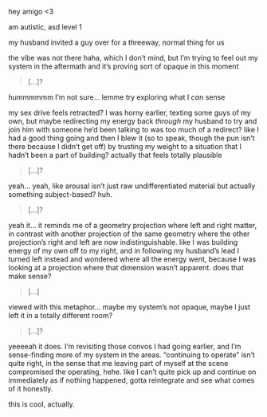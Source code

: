 hey amigo <3

am autistic, asd level 1

my husband invited a guy over for a threeway, normal thing for us

the vibe was not there haha, which I don’t mind, but I’m trying to feel out my system in the aftermath and it’s proving sort of opaque in this moment

> [...]?

hummmmmm I’m not sure… lemme try exploring what I *can* sense

my sex drive feels retracted? I was horny earlier, texting some guys of my own, but maybe redirecting my energy back *through* my husband to try and join him with someone he’d been talking to was too much of a redirect? like I had a good thing going and then I blew it (so to speak, though the pun isn’t there because I didn’t get off) by trusting my weight to a situation that I hadn’t been a part of building? actually that feels totally plausible

> [...]?

yeah… yeah, like arousal isn’t just raw undifferentiated material but actually something subject-based? huh.

> [...]?

yeah it… it reminds me of a geometry projection where left and right matter, in contrast with another projection of the same geometry where the other projection’s right and left are now indistinguishable. like I was building energy of my own off to my right, and in following my husband’s lead I turned left instead and wondered where all the energy went, because I was looking at a projection where that dimension wasn’t apparent. does that make sense?

> [...]

viewed with this metaphor… maybe my system’s not opaque, maybe I just left it in a totally different room?

> [...]?

yeeeeah it does. I’m revisiting those convos I had going earlier, and I’m sense-finding more of my system in the areas. “continuing to operate” isn’t quite right, in the sense that me leaving part of myself at the scene compromised the operating, hehe. like I can’t quite pick up and continue on immediately as if nothing happened, gotta reintegrate and see what comes of it honestly.

this is cool, actually.
